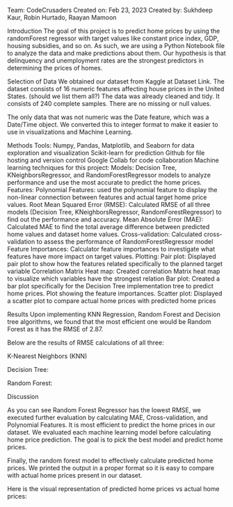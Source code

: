 Team: CodeCrusaders
Created on: Feb 23, 2023
Created by: Sukhdeep Kaur, Robin Hurtado, Raayan Mamoon

Introduction
The goal of this project is to predict home prices by using the randomForest regressor with target values like constant price index, GDP, housing subsidies, and so on. As such, we are using a Python Notebook file to analyze the data and make predictions about them. Our hypothesis is that delinquency and unemployment rates are the strongest predictors in determining the prices of homes.

Selection of Data
We obtained our dataset from Kaggle at Dataset Link.
The dataset consists of 16 numeric features affecting house prices in the United States. (should we list them all?) The data was already cleaned and tidy. It consists of 240 complete samples. There are no missing or null values.  

The only data that was not numeric was the Date feature, which was a Date/Time object.  We converted this to integer format to make it easier to use in visualizations and Machine Learning.    

Methods
Tools:
Numpy, Pandas, Matplotlib, and Seaborn for data exploration and visualization
Scikit-learn for prediction
Github for file hosting and version control
Google Collab for code collaboration
Machine learning techniques for this project:
Models:
 Decision Tree, KNeighborsRegressor, and RandomForestRegressor models to analyze performance and use the most accurate to predict the home prices. 
Features: 
Polynomial Features: used the polynomial feature to display the non-linear connection between features and actual target home price values.
Root Mean Squared Error (RMSE): Calculated RMSE of all three models (Decision Tree, KNeighborsRegressor, RandomForestRegressor) to find out the performance and accuracy. 
Mean Absolute Error (MAE): Calculated MAE to find the total average difference between predicted home values and dataset home values.
Cross-validation: Calculated cross-validation to assess the performance of RandomForestRegressor model
Feature Importances: Calculator feature importances to investigate what features have more impact on target values.
Plotting: 
Pair plot: Displayed pair plot to show how the features related specifically to the planned target variable
Correlation Matrix Heat map: Created correlation Matrix heat map to visualize which variables have the strongest relation
Bar plot: Created a bar plot specifically for the Decision Tree implementation tree to predict home prices. Plot showing the feature importances.
Scatter plot: Displayed a scatter plot to compare actual home prices with predicted home prices

Results
Upon implementing KNN Regression, Random Forest and Decision tree algorithms, we found that the most efficient one would be Random Forest as it has the RMSE of 2.87. 

Below are the results of RMSE calculations of all three:

K-Nearest Neighbors (KNN) 






Decision Tree:



Random Forest:


Discussion

As you can see Random Forest Regressor has the lowest RMSE, we executed further evaluation by calculating MAE, Cross-validation, and Polynomial Features. It is most efficient to predict the home prices in our dataset. We evaluated each machine learning model before calculating home price prediction. The goal is to pick the best model and predict home prices.

Finally, the random forest model to effectively calculate predicted home prices. We printed the output in a proper format so it is easy to compare with actual home prices present in our dataset. 

Here is the visual representation of predicted home prices vs actual home prices:

